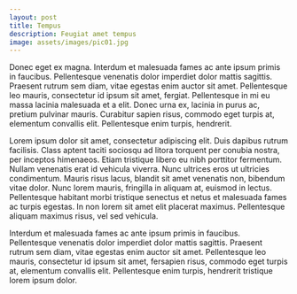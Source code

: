 ```yaml
---
layout: post
title: Tempus
description: Feugiat amet tempus
image: assets/images/pic01.jpg
---
```


Donec eget ex magna. Interdum et malesuada fames ac ante ipsum primis in faucibus. Pellentesque venenatis dolor imperdiet dolor mattis sagittis. 
Praesent rutrum sem diam, vitae egestas enim auctor sit amet. Pellentesque leo mauris, consectetur id ipsum sit amet, fergiat. 
Pellentesque in mi eu massa lacinia malesuada et a elit. Donec urna ex, lacinia in purus ac, pretium pulvinar mauris. 
Curabitur sapien risus, commodo eget turpis at, elementum convallis elit. Pellentesque enim turpis, hendrerit.

Lorem ipsum dolor sit amet, consectetur adipiscing elit. Duis dapibus rutrum facilisis. 
Class aptent taciti sociosqu ad litora torquent per conubia nostra, per inceptos himenaeos. Etiam tristique libero eu nibh porttitor fermentum. 
Nullam venenatis erat id vehicula viverra. Nunc ultrices eros ut ultricies condimentum. 
Mauris risus lacus, blandit sit amet venenatis non, bibendum vitae dolor. Nunc lorem mauris, fringilla in aliquam at, euismod in lectus. 
Pellentesque habitant morbi tristique senectus et netus et malesuada fames ac turpis egestas. In non lorem sit amet elit placerat maximus. 
Pellentesque aliquam maximus risus, vel sed vehicula.

Interdum et malesuada fames ac ante ipsum primis in faucibus. Pellentesque venenatis dolor imperdiet dolor mattis sagittis. 
Praesent rutrum sem diam, vitae egestas enim auctor sit amet. Pellentesque leo mauris, consectetur id ipsum sit amet, fersapien risus, commodo eget turpis at, elementum convallis elit. 
Pellentesque enim turpis, hendrerit tristique lorem ipsum dolor.
